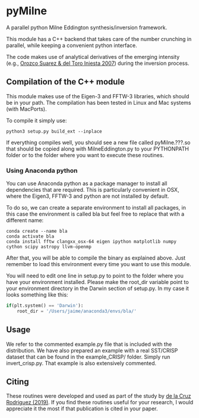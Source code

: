# pyMilne
A parallel python Milne Eddington synthesis/inversion framework.

This module has a C++ backend that takes care of the number crunching in parallel,
while keeping a convenient python interface. 

The code makes use of analytical derivatives of the emerging intensity (e.g., [Orozco Suarez & del Toro Iniesta 2007](https://ui.adsabs.harvard.edu/abs/2007A%26A...462.1137O)) during the inversion process.

## Compilation of the C++ module
This module makes use of the Eigen-3 and FFTW-3 
libraries, which should be in your path. The compilation has been tested
in Linux and Mac systems (with MacPorts).

To compile it simply use:
```
python3 setup.py build_ext --inplace
```

If everything compiles well, you should see a new file called pyMilne.???.so
that should be copied along with MilneEddington.py to your PYTHONPATH folder or
to the folder where you want to execute these routines.

### Using Anaconda python
You can use Anaconda python as a package manager to install all dependencies that are required.
This is particularly convenient in OSX, where the Eigen3, FFTW-3 and python are not installed by default.

To do so, we can create a separate environment to install all packages, in this case the environment is called bla but feel free to replace that with a different name:
```
conda create --name bla
conda activate bla
conda install fftw clangxx_osx-64 eigen ipython matplotlib numpy cython scipy astropy llvm-openmp

```
After that, you will be able to compile the binary as explained above. Just remember to load this environment every time you want to use this module.


You will need to edit one line in setup.py to point to the folder where you have your environment installed. Please make the root_dir variable point to your environment directory in the Darwin section of setup.py. In my case it looks something like this:
```python
if(plt.system() == 'Darwin'):
    root_dir = '/Users/jaime/anaconda3/envs/bla/'
```


## Usage
We refer to the commented example.py file that is included with the distribution.
We have also prepared an example with a real SST/CRISP dataset that can be found in the example_CRISP/ folder. Simply run invert_crisp.py. That example is also extensively commented.

## Citing
These routines were developed and used as part of the study by [de la Cruz Rodriguez (2019)](https://ui.adsabs.harvard.edu/abs/2019A%26A...631A.153D/abstract). If you find these routines useful for your research, I would appreciate it the most if that publication is cited in your paper.
